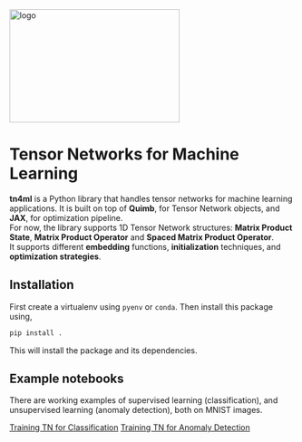 <img src="docs/source/notebooks/images/tn4ml_logo.png" alt="logo" width="300" height="200">

# Tensor Networks for Machine Learning

**tn4ml** is a Python library that handles tensor networks for machine learning applications. It is built on top of **Quimb**, for Tensor Network objects, and **JAX**, for optimization pipeline.<br>
For now, the library supports 1D Tensor Network structures: **Matrix Product State**, **Matrix Product Operator** and **Spaced Matrix Product Operator**.<br>
It supports different **embedding** functions, **initialization** techniques, and **optimization strategies**.<br>

## Installation

First create a virtualenv using `pyenv` or `conda`. Then install this package using,
```bash
pip install .
```

This will install the package and its dependencies.

## Example notebooks
There are working examples of supervised learning (classification), and unsupervised learning (anomaly detection), both on MNIST images.<br>

[Training TN for Classification](docs/source/notebooks/mnist_classification.ipynb)
[Training TN for Anomaly Detection](docs/source/notebooks/mnist_ad.ipynb)

